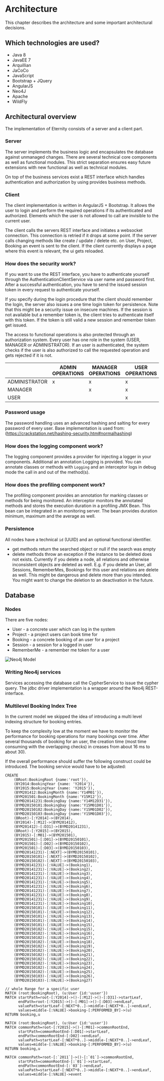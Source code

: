 # Architecture

This chapter describes the architecture and some important architectural decisions.

## Which technologies are used?

* Java 8
* JavaEE 7 
* Arquillian
* JaCoCo
* JavaScript
* Bootstrap + JQuery
* AngularJS
* Neo4J
* Apache
* WildFly

## Architectural overview

The implementation of Eternity consists of a server and a client part.

### Server

The server implements the business logic and encapsulates the database against unmanaged changes. There are several 
technical core components as well as functional modules. This strict separation ensures easy future extensions with 
new functional as well as technical modules.
 
On top of the business services exist a REST interface which handles authentication and authorization by using 
provides business methods. 

### Client

The client implementation is written in AngularJS + Bootstrap. It allows the user to login and perform the required 
operations if its authenticated and authorized. Elements which the user is not allowed to call are invisible to the 
current user.

The client calls the servers REST interface and initiates a websocket connection. This connection is retried if it 
drops at some point. If the server calls changing methods like create / update / delete etc. on User, Project, 
Booking an event is sent to the client. If the client currently displays a page where this event is relevant, the ui 
gets reloaded.

### How does the security work?

If you want to use the REST interface, you have to authenticate yourself through the AuthenticationClientService 
via user name and password first. After a successful authentication, you have to send the issued session token in every 
request to authenticate yourself.

If you specify during the login procedure that the client should remember the login, the server also issues a one 
time login token for persistence. Note that this might be a security issue on insecure machines. If the session is 
not available but a remember token is, the client tries to authenticate itself with this token. If the token is still
 valid a new session and remember token get issued.
 
The access to functional operations is also protected through an authorization system. Every user has one role in the
 system (USER, MANAGER or ADMINISTRATOR). If an user is authenticated, the system checks if the user is also 
 authorized to call the requested operation and gets rejected if it is not. 
 

|                  | ADMIN OPERATIONS | MANAGER OPERATIONS | USER OPERATIONS |
-------------------|------------------|--------------------|-----------------|
| ADMINISTRATOR    | x                | x                  | x               |
| MANAGER          |                  | x                  | x               |
| USER             |                  |                    | x               |

### Password usage

The password handling uses an advanced hashing and salting for every password of every user. Base implementation is 
used from: (https://crackstation.net/hashing-security.htm#normalhashing)

### How does the logging component work?

The logging component provides a provider for injecting a logger in your components. Additional an annotation Logging
 is provided. You can annotate classes or methods with `Logging` and an interceptor logs in debug mode the call in 
 and out of the method(s).  

### How does the profiling component work?

The profiling component provides an annotation for marking classes or methods for being monitored. An interceptor 
monitors the annotated methods and stores the execution duration in a profiling JMX Bean. This bean can be integrated
 in an monitoring server. The bean provides duration minimum, maximum and the average as well.
 
### Persistence

All nodes have a technical `id` (UUID) and an optional functional identifier.

* get methods return the searched object or null if the search was empty
* delete methods throw an exception if the instance to be deleted does not exists. Currently if you delete a node, 
all relations and otherwise inconsistent objects are deleted as well. E.g. if you delete an User, all Sessions, 
RememberMes, Bookings for this user and relations are delete as well. This might be dangerous and delete more than 
you intended. You might want to change the deletion to an deactivation in the future.
      
## Database 

### Nodes

There are five nodes:
* User - a concrete user which can log in the system
* Project - a project users can book time for
* Booking - a concrete booking of an user for a project
* Session - a session for a logged in user
* RememberMe - a remember me token for a user

![Neo4j Model](./images/neo-model.png)

### Writing Neo4j services

Services accessing the database call the CypherService to issue the cypher query. The jdbc driver implementation is a
 wrapper around the Neo4j REST-interface.

### Multilevel Booking Index Tree

In the current model we skipped the idea of introducing a multi level indexing structure for booking entries.

To keep the complexity low at the moment we have to monitor the performance for booking operations for many bookings 
over time. After several thousands of booking for an user, the creation time (most time consuming with the 
overlapping checks) in creases from about 16 ms to about 30).

If the overall performance should suffer the following construct could be introduced. The booking service would have 
to be adjusted:

```
CREATE    
    (BRoot:BookingRoot {name:'root'}),
    (BY2014:BookingYear {name: 'Y2014'}),
    (BY2015:BookingYear {name: 'Y2015'}),
    (BYM201412:BookingMonth {name:'Y14M01'}),
    (BYM201501:BookingMonth {name:'Y15M12'}),
    (BYMD20141231:BookingDay {name:'Y14M12D31'}),
    (BYMD20150101:BookingDay {name:'Y15M01D01'}),
    (BYMD20150102:BookingDay {name:'Y15M01D02'}),
    (BYMD20150103:BookingDay {name:'Y15M01D03'}),
    (BRoot)-[:Y2014]->(BY2014),
    (BY2014)-[:M12]->(BYM201412),
    (BYM201412)-[:D31]->(BYMD20141231),
    (BRoot)-[:Y2015]->(BY2015),
    (BY2015)-[:M01]->(BYM201501),
    (BYM201501)-[:D01]->(BYMD20150101),
    (BYM201501)-[:D02]->(BYMD20150102),
    (BYM201501)-[:D03]->(BYMD20150103),
    (BYMD20141231)-[:NEXT]->(BYMD20150101),
    (BYMD20150101)-[:NEXT]->(BYMD20150102),
    (BYMD20150102)-[:NEXT]->(BYMD20150103),
    (BYMD20141231)-[:VALUE]->(Booking1),
    (BYMD20141231)-[:VALUE]->(Booking2),
    (BYMD20141231)-[:VALUE]->(Booking3),
    (BYMD20141231)-[:VALUE]->(Booking4),
    (BYMD20141231)-[:VALUE]->(Booking5),
    (BYMD20141231)-[:VALUE]->(Booking6),
    (BYMD20141231)-[:VALUE]->(Booking7),
    (BYMD20141231)-[:VALUE]->(Booking8),
    (BYMD20141231)-[:VALUE]->(Booking9),
    (BYMD20141231)-[:VALUE]->(Booking10),
    (BYMD20150101)-[:VALUE]->(Booking11),
    (BYMD20150101)-[:VALUE]->(Booking12),
    (BYMD20150101)-[:VALUE]->(Booking13),
    (BYMD20150101)-[:VALUE]->(Booking14),
    (BYMD20150101)-[:VALUE]->(Booking15),
    (BYMD20150102)-[:VALUE]->(Booking15),
    (BYMD20150102)-[:VALUE]->(Booking16),
    (BYMD20150102)-[:VALUE]->(Booking17),
    (BYMD20150102)-[:VALUE]->(Booking18),
    (BYMD20150102)-[:VALUE]->(Booking19),
    (BYMD20150102)-[:VALUE]->(Booking20),
    (BYMD20150102)-[:VALUE]->(Booking21),
    (BYMD20150102)-[:VALUE]->(Booking22),
    (BYMD20150102)-[:VALUE]->(Booking23),
    (BYMD20150102)-[:VALUE]->(Booking24),
    (BYMD20150102)-[:VALUE]->(Booking25),
    (BYMD20150103)-[:VALUE]->(Booking26),
    (BYMD20150103)-[:VALUE]->(Booking27)
    
// whole Range for a specific user
MATCH (root:BookingRoot), (u:User {id:'uuser'})
MATCH startPath=root-[:Y2014]->()-[:M12]->()-[:D31]->startLeaf,
      endPath=root-[:Y2015]->()-[:M01]->()-[:D03]->endLeaf,
      valuePath=startLeaf-[:NEXT*0..]->middle-[:NEXT*0..]->endLeaf,
      values=middle-[:VALUE]->booking-[:PERFORMED_BY]->(u)
RETURN booking,u 

MATCH (root:BookingRoot), (u:User {id:'uuser'})
MATCH commonPath=root-[:Y2015]->()-[:M01]->commonRootEnd,
      startPath=commonRootEnd-[:D01]->startLeaf,
      endPath=commonRootEnd-[:D02]->endLeaf,
      valuePath=startLeaf-[:NEXT*0..]->middle-[:NEXT*0..]->endLeaf,
      values=middle-[:VALUE]->booking-[:PERFORMED_BY]->(u)
RETURN booking,u 

MATCH commonPath=root-[:`2011`]->()-[:`01`]->commonRootEnd,
      startPath=commonRootEnd-[:`01`]->startLeaf,
      endPath=commonRootEnd-[:`03`]->endLeaf,
      valuePath=startLeaf-[:NEXT*0..]->middle-[:NEXT*0..]->endLeaf,
      values=middle-[:VALUE]->event
```